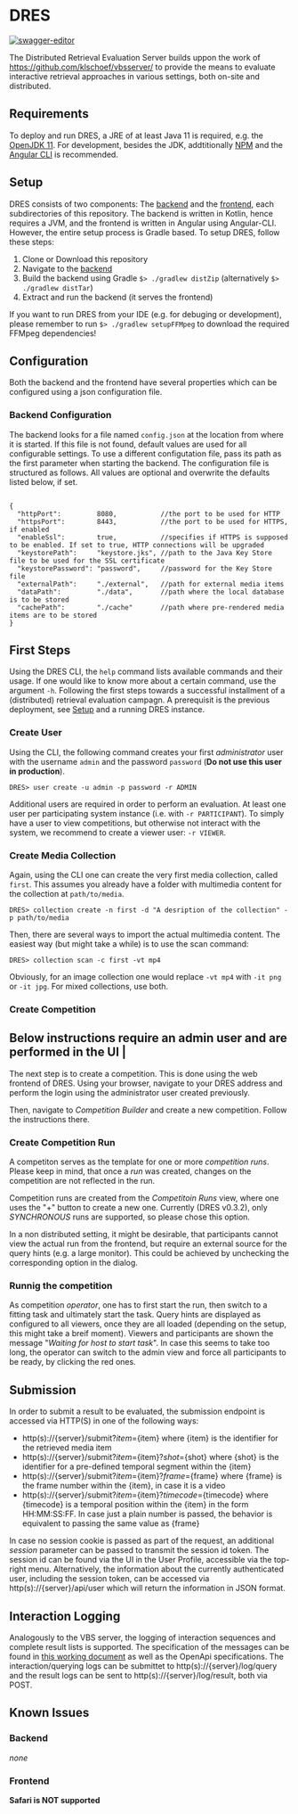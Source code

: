 # DRES

[![swagger-editor](https://img.shields.io/badge/open--API-in--editor-brightgreen.svg?style=flat&label=client%20open-api-v3)](https://editor.swagger.io/?url=https://raw.githubusercontent.com/dres-dev/DRES/master/doc/oas-client.json)

The Distributed Retrieval Evaluation Server builds uppon the work of https://github.com/klschoef/vbsserver/ to provide the means to evaluate interactive retrieval approaches in various settings, both on-site and distributed.

## Requirements

To deploy and run DRES, a JRE of at least Java 11 is required, e.g. the [OpenJDK 11](https://jdk.java.net/java-se-ri/11).
For development, besides the JDK, addtitionally [NPM](https://www.npmjs.com/) and the [Angular CLI](https://cli.angular.io/) is recommended.

## Setup

DRES consists of two components: The [backend](backend/) and the [frontend](frontend/), each subdirectories of this repository.
The backend is written in Kotlin, hence requires a JVM, and the frontend is written in Angular using Angular-CLI.
However, the entire setup process is Gradle based. To setup DRES, follow these steps:

1. Clone or Download this repository
2. Navigate to the [backend](backend/)
3. Build the backend using Gradle `$> ./gradlew distZip` (alternatively `$> ./gradlew distTar`)
4. Extract and run the backend (it serves the frontend)

If you want to run DRES from your IDE (e.g. for debuging or development), please remember to run `$> ./gradlew setupFFMpeg` to download the required FFMpeg dependencies!

## Configuration

Both the backend and the frontend have several properties which can be configured using a json configuration file.

### Backend Configuration

The backend looks for a file named `config.json` at the location from where it is started. If this file is not found, default values are used for all configurable settings. To use a different configutation file, pass its path as the first parameter when starting the backend. The configuration file is structured as follows. All values are optional and overwrite the defaults listed below, if set.

```json5

{
  "httpPort":         8080,           //the port to be used for HTTP
  "httpsPort":        8443,           //the port to be used for HTTPS, if enabled
  "enableSsl":        true,           //specifies if HTTPS is supposed to be enabled. If set to true, HTTP connections will be upgraded
  "keystorePath":     "keystore.jks", //path to the Java Key Store file to be used for the SSL certificate
  "keystorePassword": "password",     //password for the Key Store file
  "externalPath":     "./external",   //path for external media items
  "dataPath":         "./data",       //path where the local database is to be stored
  "cachePath":        "./cache"       //path where pre-rendered media items are to be stored
}

```

## First Steps

Using the DRES CLI, the `help` command lists available commands and their usage. If one would like to know more about a certain command, use the argument `-h`.
Following the first steps towards a successful installment of a (distributed) retrieval evaluation campagn. A prerequisit is the previous deployment, see [Setup](#setup) and a running DRES instance.

### Create User

Using the CLI, the following command creates your first _administrator_ user with the username `admin` and the password `password` (**Do not use this user in production**).

```
DRES> user create -u admin -p password -r ADMIN
```

Additional users are required in order to perform an evaluation. At least one user per participating system instance
(i.e. with `-r PARTICIPANT`). To simply have a user to view competitions, but otherwise not interact with the system, 
we recommend to create a viewer user: `-r VIEWER`.

### Create Media Collection

Again, using the CLI one can create the very first media collection, called `first`.
This assumes you already have a folder with multimedia content for the collection at `path/to/media`.


```
DRES> collection create -n first -d "A desription of the collection" -p path/to/media
```

Then, there are several ways to import the actual multimedia content. The easiest way (but might take a while) is to use the scan command:

```
DRES> collection scan -c first -vt mp4
```

Obviously, for an image collection one would replace `-vt mp4` with `-it png` or `-it jpg`. For mixed collections, use both.

### Create Competition

**Below instructions require an admin user and are performed in the UI** |
--------------------------------------------------------------------------

The next step is to create a competition. This is done using the web frontend of DRES.
Using your browser, navigate to your DRES address and perform the login using the administrator user created previously.

Then, navigate to _Competition Builder_ and create a new competition. Follow the instructions there.

### Create Competition Run

A competiton serves as the template for one or more _competition runs_.
Please keep in mind, that once a _run_ was created, changes on the competition are not reflected in the run.

Competition runs are created from the _Competitoin Runs_ view, where one uses the "+" button to create a new one.
Currently (DRES v0.3.2), only _SYNCHRONOUS_ runs are supported, so please chose this option.

In a non distributed setting, it might be desirable, that participants cannot view the actual run from the frontend,
but require an external source for the query hints (e.g. a large monitor). This could be achieved by unchecking the corresponding option in the dialog.

### Runnig the competition

As competition _operator_, one has to first start the run, then switch to a fitting task and ultimately start the task.
Query hints are displayed as configured to all viewers, once they are all loaded (depending on the setup, this might take a breif moment).
Viewers and participants are shown the message "_Waiting for host to start task_". In case this seems to take too long,
the operator can switch to the admin view and force all participants to be ready, by clicking the red ones.

## Submission
In order to submit a result to be evaluated, the submission endpoint is accessed via HTTP(S) in one of the following ways:
- http(s)://{server}/submit?*item*={item} where {item} is the identifier for the retrieved media item
- http(s)://{server}/submit?*item*={item}?*shot*={shot} where {shot} is the identifier for a pre-defined temporal segment within the {item}
- http(s)://{server}/submit?*item*={item}?*frame*={frame} where {frame} is the frame number within the {item}, in case it is a video
- http(s)://{server}/submit?*item*={item}?*timecode*={timecode} where {timecode} is a temporal position within the {item} in the form HH:MM:SS:FF. In case just a plain number is passed, the behavior is equivalent to passing the same value as {frame}

In case no session cookie is passed as part of the request, an additional *session* parameter can be passed to transmit the session id token. The session id can be found via the UI in the User Profile, accessible via the top-right menu. Alternatively, the information about the currently authenticated user, including the session token, can be accessed via http(s)://{server}/api/user which will return the information in JSON format.

## Interaction Logging
Analogously to the VBS server, the logging of interaction sequences and complete result lists is supported. The specification of the messages can be found in [this working document](https://www.overleaf.com/read/rppygxshvhrn) as well as the OpenApi specifications. The interaction/querying logs can be submittet to http(s)://{server}/log/query and the result logs can be sent to http(s)://{server}/log/result, both via POST.

## Known Issues

### Backend

_none_

### Frontend

**Safari is NOT supported**
